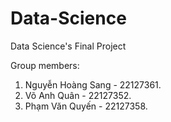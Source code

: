 # Data-Science
Data Science's Final Project

Group members:
1. Nguyễn Hoàng Sang - 22127361.
2. Võ Anh Quân - 22127352.
3. Phạm Văn Quyến - 22127358.
